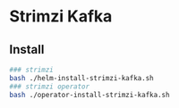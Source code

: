 # Strimzi Kafka

## Install

```bash
### strimzi
bash ./helm-install-strimzi-kafka.sh
### strimzi operator
bash ./operator-install-strimzi-kafka.sh
```
